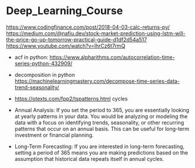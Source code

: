 # Deep_Learning_Course

https://www.codingfinance.com/post/2018-04-03-calc-returns-py/
https://medium.com/@nafiu.dev/stock-market-prediction-using-lstm-will-the-price-go-up-tomorrow-practical-guide-d1df2d54a517
https://www.youtube.com/watch?v=lhrCz6t7rmQ

 - acf in python: https://www.alpharithms.com/autocorrelation-time-series-python-432909/
 - decomposition in python https://machinelearningmastery.com/decompose-time-series-data-trend-seasonality/
 - https://otexts.com/fpp2/tspatterns.html cycles

 - Annual Analysis: If you set the period to 365, you are essentially looking at yearly patterns in your data. You would be analyzing or modeling the data with a focus on identifying trends, seasonality, or other recurring patterns that occur on an annual basis. This can be useful for long-term investment or financial planning.

 - Long-Term Forecasting: If you are interested in long-term forecasting, setting a period of 365 means you are making predictions based on the assumption that historical data repeats itself in annual cycles.

